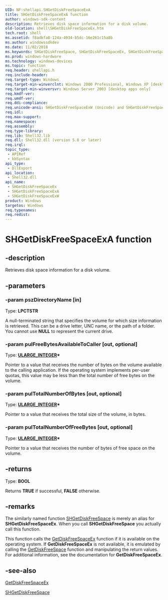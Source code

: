 ```yaml
---
UID: NF:shellapi.SHGetDiskFreeSpaceExA
title: SHGetDiskFreeSpaceExA function
author: windows-sdk-content
description: Retrieves disk space information for a disk volume.
old-location: shell\SHGetDiskFreeSpaceEx.htm
tech.root: shell
ms.assetid: f8adbfa8-124a-4934-b5dc-16e261c15a8b
ms.author: windowssdkdev
ms.date: 11/02/2018
ms.keywords: SHGetDiskFreeSpace, SHGetDiskFreeSpaceEx, SHGetDiskFreeSpaceEx function [Windows Shell], SHGetDiskFreeSpaceExA, SHGetDiskFreeSpaceExW, _shell_SHGetDiskFreeSpaceEx, shell.SHGetDiskFreeSpaceEx, shellapi/SHGetDiskFreeSpaceEx, shellapi/SHGetDiskFreeSpaceExA, shellapi/SHGetDiskFreeSpaceExW
ms.prod: windows-hardware
ms.technology: windows-devices
ms.topic: function
req.header: shellapi.h
req.include-header: 
req.target-type: Windows
req.target-min-winverclnt: Windows 2000 Professional, Windows XP [desktop apps only]
req.target-min-winversvr: Windows Server 2003 [desktop apps only]
req.kmdf-ver: 
req.umdf-ver: 
req.ddi-compliance: 
req.unicode-ansi: SHGetDiskFreeSpaceExW (Unicode) and SHGetDiskFreeSpaceExA (ANSI)
req.idl: 
req.max-support: 
req.namespace: 
req.assembly: 
req.type-library: 
req.lib: Shell32.lib
req.dll: Shell32.dll (version 5.0 or later)
req.irql: 
topic_type:
 - APIRef
 - kbSyntax
api_type:
 - DllExport
api_location:
 - Shell32.dll
api_name:
 - SHGetDiskFreeSpaceEx
 - SHGetDiskFreeSpaceExA
 - SHGetDiskFreeSpaceExW
product: Windows
targetos: Windows
req.typenames: 
req.redist: 
---
```


# SHGetDiskFreeSpaceExA function


## -description


Retrieves disk space information for a disk volume.


## -parameters




### -param pszDirectoryName [in]

Type: <b>LPCTSTR</b>

A null-terminated string that specifies the volume for which size information is retrieved. This can be a drive letter, UNC name, or the path of a folder. You cannot use <b>NULL</b> to represent the current drive.


### -param pulFreeBytesAvailableToCaller [out, optional]

Type: <b><a href="https://msdn.microsoft.com/83a10c12-2cd1-449a-af3f-b2138fc50ee0">ULARGE_INTEGER</a>*</b>

Pointer to a value that receives the number of bytes on the volume available to the calling application. If the operating system implements per-user quotas, this value may be less than the total number of free bytes on the volume.


### -param pulTotalNumberOfBytes [out, optional]

Type: <b><a href="https://msdn.microsoft.com/83a10c12-2cd1-449a-af3f-b2138fc50ee0">ULARGE_INTEGER</a>*</b>

Pointer to a value that receives the total size of the volume, in bytes.


### -param pulTotalNumberOfFreeBytes [out, optional]

Type: <b><a href="https://msdn.microsoft.com/83a10c12-2cd1-449a-af3f-b2138fc50ee0">ULARGE_INTEGER</a>*</b>

Pointer to a value that receives the number of bytes of free space on the volume.


## -returns



Type: <b>BOOL</b>

Returns <b>TRUE</b> if successful, <b>FALSE</b> otherwise.




## -remarks



The similarly named function <a href="https://msdn.microsoft.com/cfc2be42-3297-4e7c-b082-aa9a40b9821a">SHGetDiskFreeSpace</a> is merely an alias for <b>SHGetDiskFreeSpaceEx</b>. When you call <b>SHGetDiskFreeSpace</b> you actually call this function.

This function calls the <a href="https://msdn.microsoft.com/a52f2dbd-bda6-4217-9e72-f100f8bbe334">GetDiskFreeSpaceEx</a> function if it is available on the operating system. If <b>GetDiskFreeSpaceEx</b> is not available, it is emulated by calling the <a href="https://msdn.microsoft.com/4fe14c49-3fd6-48b7-92de-a0c867b2e042">GetDiskFreeSpace</a> function and manipulating the return values. For additional information, see the documentation for <b>GetDiskFreeSpaceEx</b>.




## -see-also




<a href="https://msdn.microsoft.com/a52f2dbd-bda6-4217-9e72-f100f8bbe334">GetDiskFreeSpaceEx</a>



<a href="https://msdn.microsoft.com/cfc2be42-3297-4e7c-b082-aa9a40b9821a">SHGetDiskFreeSpace</a>
 

 

